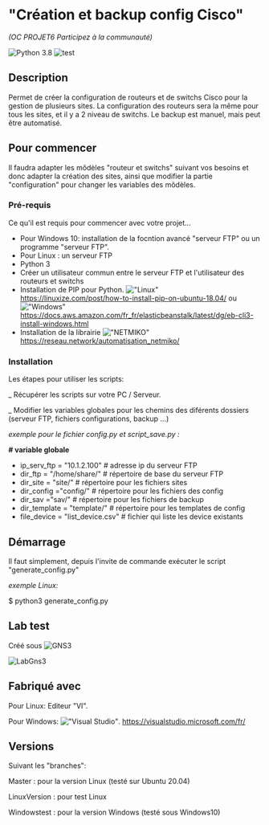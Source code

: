 # "Création et backup config Cisco"
_(OC PROJET6 Participez à la communauté)_

![Python 3.8](https://img.shields.io/badge/Python-3.8-blue) ![test](https://img.shields.io/badge/tests-100%25-brightgreen)

## Description

Permet de créer la configuration de routeurs et de switchs Cisco pour la gestion de plusieurs sites.
La configuration des routeurs sera la même pour tous les sites, et il y a 2 niveau de switchs.
Le backup est manuel, mais peut être automatisé.

## Pour commencer

Il faudra adapter les môdèles "routeur et switchs" suivant vos besoins et donc adapter la création des sites,
ainsi que modifier la partie "configuration" pour changer les variables des môdèles.

### Pré-requis

Ce qu'il est requis pour commencer avec votre projet...

- Pour Windows 10: installation de la focntion avancé "serveur FTP" ou un programme "serveur FTP".
- Pour Linux : un serveur FTP
- Python 3
- Créer un utilisateur commun entre le serveur FTP et l'utilisateur des routeurs et switchs
- Installation de PIP pour Python. !["Linux"]()
https://linuxize.com/post/how-to-install-pip-on-ubuntu-18.04/
ou !["Windows"]()
https://docs.aws.amazon.com/fr_fr/elasticbeanstalk/latest/dg/eb-cli3-install-windows.html
- Installation de la librairie !["NETMIKO"]()
https://reseau.network/automatisation_netmiko/

### Installation

Les étapes pour utiliser les scripts:

_ Récupérer les scripts sur votre PC / Serveur.

_ Modifier les variables globales pour les chemins des diférents dossiers (serveur FTP, fichiers configurations, backup ...)

_exemple pour le fichier config.py et script_save.py :_

**\# variable globale**
* ip_serv_ftp = "10.1.2.100" # adresse ip du serveur FTP
* dir_ftp = "/home/share/"   # répertoire de base du serveur FTP
* dir_site = "site/"         # répertoire pour les fichiers sites
* dir_config ="config/"      # répertoire pour les fichiers des config
* dir_sav ="sav/"            # répertoire pour les fichiers de backup
* dir_template = "template/" # répertoire pour les templates de config
* file_device = "list_device.csv"  # fichier qui liste les device existants


## Démarrage

Il faut simplement, depuis l'invite de commande exécuter le script "generate_config.py"

_exemple Linux:_

$ python3 generate_config.py

## Lab test

Créé sous ![GNS3](https://www.gns3.com/)

![LabGns3](https://github.com/DGreem75/OCprojet6/tree/master/do-not-remove/lab-site.jpg "lab GNS3")

## Fabriqué avec

Pour Linux:
Editeur "VI".

Pour Windows:
!["Visual Studio"](https://visualstudio.microsoft.com/fr/).
https://visualstudio.microsoft.com/fr/

## Versions

Suivant les "branches":

Master : pour la version Linux (testé sur Ubuntu 20.04)

LinuxVersion : pour test Linux

Windowstest : pour la version Windows (testé sous Windows10)
